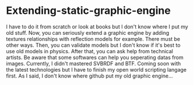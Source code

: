 # Extending-static-graphic-engine
I have to do it from scratch or look at books but I don't know where I put my old stuff. Now, you can seriously extend a graphic engine by adding textures relationships with reflection models for example. There must be other ways. Then, you can validate models but I don't know if it's best to use old models in physics. After that, you can ask help from technical artists. Be aware that some softwares can help you seperating datas from images. Currently, I didn't mastered SVBRDF and BTF. Coming soon with the latest technologies but I have to finish my open world scripting langage first. As I said, I don't know where github put my old graphic engine... 
